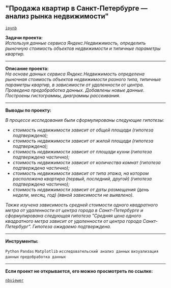 ## "Продажа квартир в Санкт-Петербурге — анализ рынка недвижимости"
[`ipynb`](https://github.com/mike2023-ml/Portfolio/blob/main/SPB%20realty/SPB%20realty.ipynb)  

**Задачи проекта:**  
*Используя данные сервиса Яндекс.Недвижимость, определить рыночную стоимость объектов недвижимости и типичные параметры квартир.*

***

**Описание проекта:**  
*На основе данных сервиса Яндекс.Недвижимость определена рыночная стоимость
объектов недвижимости разного типа, типичные параметры квартир, в зависимости от
удаленности от центра. Проведена предобработка данных. Добавлены новые данные.
Построены гистограммы, диаграммы рассеивания.*
    
***

**Выводы по проекту:**  

*В процессе исследования были сформулированы следующие гипотезы:*
- *стоимость недвижимости зависит от общей площади (гипотеза подтверждена);*
- *стоимость недвижимости зависит от жилой площади (гипотеза подтверждена);*
- *стоимость недвижимости зависит от площади кухни (гипотеза подтверждена частично);*
- *стоимость недвижимости зависит от количества комнат (гипотеза подтверждена частично);*
- *стоимость недвижимости зависит от типа этажа, на котором расположена квартира (первый, последний, другой) (гипотеза подтверждена частично);*
- *стоимость недвижимости зависит от даты размещения (день недели, месяц, год) (явной зависимости не выявлено).*

*Также изучена зависимость средней стоимости одного квадратного метра от удаленности от центра города в Санкт-Петербурге и сформулирована следующая гипотеза "Средняя цена одного квадратного метра зависит от удаленности от центра города Санкт-Петербург". Гипотеза ожидаемо подтверждена.*
    
***

**Инструменты:**  

`Python` `Pandas` `Matplotlib` `исследовательский анализ данных` `визуализация данных` `предобработка данных`

***

**Если проект не открывается, его можно просмотреть по ссылке:**  

[`nbviewer`](https://nbviewer.org/github/mike2023-ml/Portfolio/blob/main/SPB%20realty/SPB%20realty.ipynb)    
</div>

